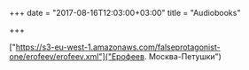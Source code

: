 +++
date = "2017-08-16T12:03:00+03:00"
title = "Audiobooks"

+++

["https://s3-eu-west-1.amazonaws.com/falseprotagonist-one/erofeev/erofeev.xml"]("Ерофеев. Москва-Петушки")
